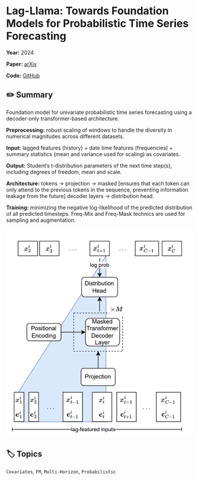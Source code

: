 # Lag-Llama: Towards Foundation Models for Probabilistic Time Series Forecasting

**Year:** 2024

**Paper:** [arXiv](https://arxiv.org/pdf/2310.08278)

**Code:** [GitHub](https://github.com/time-series-foundation-models/lag-llama)

## ✏️ Summary
Foundation model for univariate probabilistic time series forecasting using a decoder-only transformer-based architecture.

**Preprocessing:** robust scaling of windows to handle the diversity in numerical magnitudes across different datasets.

**Input:** lagged features (history) + date time features (frequencies) + summary statistics (mean and variance used for scaling) as covariates.

**Output:** Student’s t-distribution parameters of the next time step(s), including degrees of freedom, mean and scale.

**Architecture:** tokens -> projection -> masked [ensures that each token can only attend to the previous tokens in the sequence, preventing information leakage from the future] decoder layers -> distribution head.

**Training:** minimizing the negative log-likelihood of the predicted distribution of all predicted timesteps. Freq-Mix and Freq-Mask technics are used for sampling and augmentation.

![Figure](../figures/lag-llama-towards-foundation-models-for-probabilistic-time-series-forecasting.png)

## 🏷️ Topics
`Covariates`, `FM`, `Multi-Horizon`, `Probabilistic`
